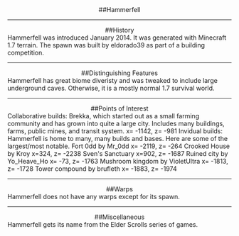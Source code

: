 ---
---
<div style="text-align: center;" markdown="1">
##Hammerfell
</div>

___

<div style="text-align: center;" markdown="1">
##History
</div>
Hammerfell was introduced January 2014. It was generated with Minecraft 1.7 terrain. The spawn was built by eldorado39 as part of a building competition.

___

<div style="text-align: center;" markdown="1">
##Distinguishing Features
</div>
Hammerfell has great biome diveristy and was tweaked to include large underground caves. Otherwise, it is a mostly normal 1.7 survival world. 

___

<div style="text-align: center;" markdown="1">
##Points of Interest
</div>
Collaborative builds:
Brekka, which started out as a small farming community and has grown into quite a large city. Includes many buildings, farms, public mines, and transit system.
x= -1142, z= -981
Invidual builds:
Hammerfell is home to many, many builds and bases. Here are some of the largest/most notable.
Fort 0dd by Mr_0dd
x= -2119, z= -264
Crooked House by Kroy
x=324, z= -2238
Sven's Sanctuary
x=902, z= -1687
Ruined city by Yo_Heave_Ho
x= -73, z= -1763
Mushroom kingdom by VioletUltra
x= -1813, z= -1728
Tower compound by brufleth
x= -1883, z= -1974

___

<div style="text-align: center;" markdown="1">
##Warps
</div>
Hammerfell does not have any warps except for its spawn.

___

<div style="text-align: center;" markdown="1">
##Miscellaneous
</div>
Hammerfell gets its name from the Elder Scrolls series of games.
